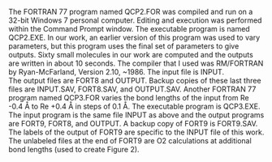 The FORTRAN 77 program named QCP2.FOR was compiled and run on a 32-bit Windows 7 personal computer.  Editing and execution was performed within the Command Prompt window.  The executable program is named QCP2.EXE.  In our work, an earlier version of this program was used to vary parameters, but this program uses the final set of parameters to give outputs. 
Sixty small molecules in our work are computed and the outputs are written in about 10 seconds. The compiler that I used was RM/FORTRAN by Ryan-McFarland, Version 2.10, ~1986.   The input file is INPUT.  
The output files are FORT8 and OUTPUT. Backup copies of these last three files are INPUT.SAV, FORT8.SAV, and OUTPUT.SAV.
Another FORTRAN 77 program named QCP3.FOR varies the bond lengths of the input from Re -0.4 Å to Re +0.4 Å in steps of 0.1 Å. The executable program is QCP3.EXE.  The input program is the same file INPUT as above and the output programs are FORT9, FORT8, and OUTPUT.  A backup copy of FORT9 is FORT9.SAV. The labels of the output of FORT9 are specific to the INPUT file of this work. The unlabeled files at the end of FORT9 are O2 calculations at additional bond lengths (used to create Figure 2).
